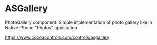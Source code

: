 ASGallery
=========

PhotoGallery component.
Simple implementation of photo gallery like in Native iPhone "Photos" application.

https://www.cocoacontrols.com/controls/asgallery





